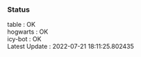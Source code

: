 ### Status


table : OK  
hogwarts : OK  
icy-bot : OK  
Latest Update : 2022-07-21 18:11:25.802435
